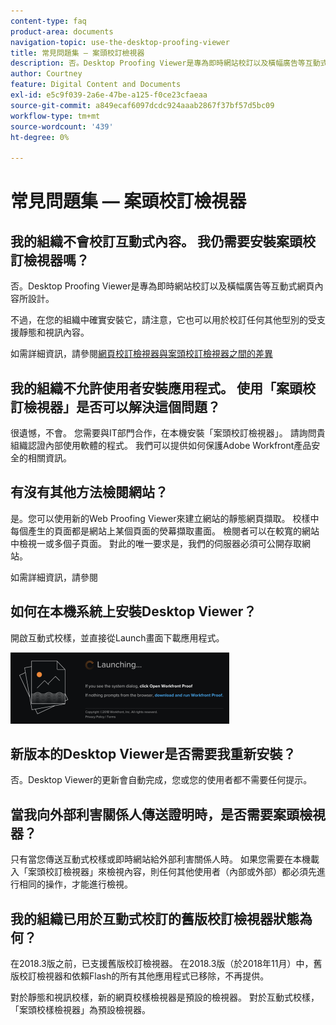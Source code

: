 ```yaml
---
content-type: faq
product-area: documents
navigation-topic: use-the-desktop-proofing-viewer
title: 常見問題集 — 案頭校訂檢視器
description: 否。Desktop Proofing Viewer是專為即時網站校訂以及橫幅廣告等互動式網頁內容所設計。
author: Courtney
feature: Digital Content and Documents
exl-id: e5c9f039-2a6e-47be-a125-f0ce23cfaeaa
source-git-commit: a849ecaf6097dcdc924aaab2867f37bf57d5bc09
workflow-type: tm+mt
source-wordcount: '439'
ht-degree: 0%

---
```


# 常見問題集 — 案頭校訂檢視器

## 我的組織不會校訂互動式內容。 我仍需要安裝案頭校訂檢視器嗎？

否。Desktop Proofing Viewer是專為即時網站校訂以及橫幅廣告等互動式網頁內容所設計。

不過，在您的組織中確實安裝它，請注意，它也可以用於校訂任何其他型別的受支援靜態和視訊內容。 

如需詳細資訊，請參閱[網頁校訂檢視器與案頭校訂檢視器之間的差異](../../../review-and-approve-work/proofing/proofing-overview/understand-differences-between-web-viewer.md)

## 我的組織不允許使用者安裝應用程式。 使用「案頭校訂檢視器」是否可以解決這個問題？

很遺憾，不會。 您需要與IT部門合作，在本機安裝「案頭校訂檢視器」。 請詢問貴組織認證內部使用軟體的程式。 我們可以提供如何保護Adobe Workfront產品安全的相關資訊。

## 有沒有其他方法檢閱網站？

是。您可以使用新的Web Proofing Viewer來建立網站的靜態網頁擷取。 校樣中每個產生的頁面都是網站上某個頁面的熒幕擷取畫面。 檢閱者可以在較寬的網站中檢視一或多個子頁面。 對此的唯一要求是，我們的伺服器必須可公開存取網站。

如需詳細資訊，請參閱

## 如何在本機系統上安裝Desktop Viewer？

開啟互動式校樣，並直接從Launch畫面下載應用程式。

![](assets/mceclip0-350x114.png) 

## 新版本的Desktop Viewer是否需要我重新安裝？

否。Desktop Viewer的更新會自動完成，您或您的使用者都不需要任何提示。

## 當我向外部利害關係人傳送證明時，是否需要案頭檢視器？

只有當您傳送互動式校樣或即時網站給外部利害關係人時。 如果您需要在本機載入「案頭校訂檢視器」來檢視內容，則任何其他使用者（內部或外部）都必須先進行相同的操作，才能進行檢視。

## 我的組織已用於互動式校訂的舊版校訂檢視器狀態為何？

在2018.3版之前，已支援舊版校訂檢視器。 在2018.3版（於2018年11月）中，舊版校訂檢視器和依賴Flash的所有其他應用程式已移除，不再提供。 

對於靜態和視訊校樣，新的網頁校樣檢視器是預設的檢視器。 對於互動式校樣，「案頭校樣檢視器」為預設檢視器。

<!--For more information, see [Legacy proofing viewer removed in 2018.3](../../../workfront-proof/wp-work-proofsfiles/review-proofs-lpv/lpv-removed-2018.md)-->
